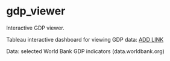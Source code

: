 # gdp_viewer
Interactive GDP viewer.

Tableau interactive dashboard for viewing GDP data:
[ADD LINK](https://public.tableau.com/app/profile/yury.ulasenka/viz/GDPviewer/Dash)

Data: selected World Bank GDP indicators (data.worldbank.org)
